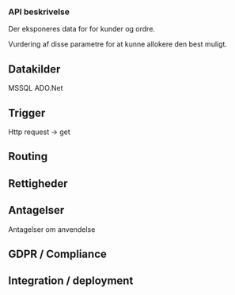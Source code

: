 ### API beskrivelse ###
Der eksponeres data for for kunder og ordre.

Vurdering af disse parametre for at kunne allokere den best muligt.
## Datakilder ##
MSSQL
ADO.Net
## Trigger ##
Http request -> get
## Routing ##

## Rettigheder ##

## Antagelser ##
Antagelser om anvendelse

## GDPR / Compliance ##

## Integration / deployment ##
